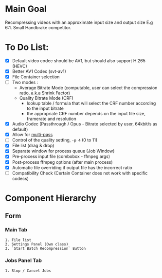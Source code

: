﻿# Main Goal
Recompressing videos with an approximate input size and output size E.g 6:1.
Small Handbrake competitor.

# To Do List:
- [X] Default video codec should be AV1, but should also support H.265 (HEVC)
- [X] Better AV1 Codec (svt-av1)
- [X] File Container selection
- [ ] Two modes :
  - Average Bitrate Mode (computable, user can select the compression ratio, a.k.a Shrink Factor)
  - Quality Bitrate Mode (CRF) 
    - lookup table / formula that will select the CRF number according to the input bitrate
    - the appropriate CRF number depends on the input file size, framerate and resolution
- [X] Audio Codec (Passthrough / Opus - Bitrate selected by user, 64kbit/s as default)
- [X] Allow for [multi-pass](https://gitlab.com/AOMediaCodec/SVT-AV1/-/blob/master/Docs/CommonQuestions.md#multi-pass-encoding)
- [ ] Control of the quality setting, `-p 4` (0 to 11) 
- [X] File list (drag & drop)
- [X] Separate window for process queue (Job Window)
- [X] Pre-process input file (combobox - ffmpeg args)
- [X] Post-process ffmpeg options (after main process)
- [X] Automatic file overriding if output file has the incorrect ratio
- [ ] Compatibility Check (Certain Container does not work with specific codecs)

# Component Hierarchy 
## Form 
  ### Main Tab
    1. File list
    2. Settings Panel (Own class)
    3. `Start Batch Recompression` Button

  ### Jobs Panel Tab
    1. Stop / Cancel Jobs